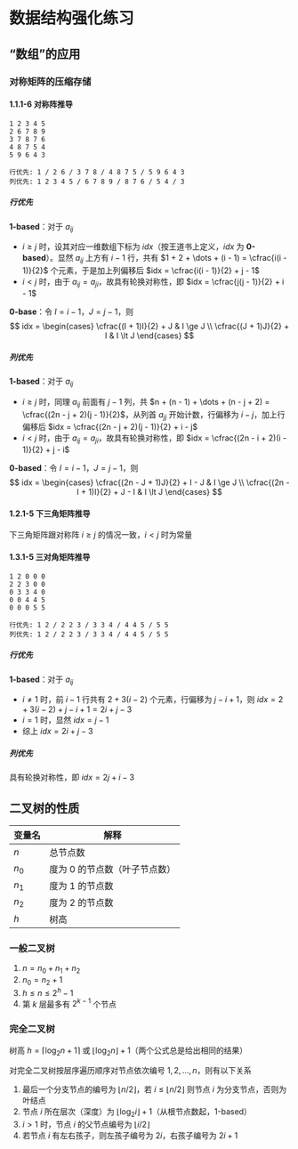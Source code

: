 # **数据结构强化练习**

## “数组”的应用

### 对称矩阵的压缩存储

#### 1.1.1-6 对称阵推导

```shell
1 2 3 4 5
2 6 7 8 9
3 7 8 7 6 
4 8 7 5 4 
5 9 6 4 3

行优先: 1 / 2 6 / 3 7 8 / 4 8 7 5 / 5 9 6 4 3
列优先: 1 2 3 4 5 / 6 7 8 9 / 8 7 6 / 5 4 / 3
```

##### 行优先

**1-based**：对于 $a_{ij}$

* $i \ge j$ 时，设其对应一维数组下标为 $idx$（按王道书上定义，$idx$ 为 **0-based**）。显然 $a_{ij}$ 上方有 $i - 1$ 行，共有 $1 + 2 + \dots + (i - 1) = \cfrac{i(i - 1)}{2}$ 个元素，于是加上列偏移后 $idx = \cfrac{i(i - 1)}{2} + j - 1$
* $i \lt j$ 时，由于 $a_{ij} = a_{ji}$，故具有轮换对称性，即 $idx = \cfrac{j(j - 1)}{2} + i - 1$

**0-base**：令 $I = i - 1$，$J = j - 1$，则
$$
idx = \begin{cases}
\cfrac{(I + 1)I}{2} + J & I \ge J \\ 
\cfrac{(J + 1)J}{2} + I & I \lt J
\end{cases}
$$

##### 列优先

**1-based**：对于 $a_{ij}$

* $i \ge j$ 时，同理 $a_{ij}$ 前面有 $j - 1$ 列，共 $n + (n - 1) + \dots + (n - j + 2) = \cfrac{(2n - j + 2)(j - 1)}{2}$，从列首 $a_{jj}$ 开始计数，行偏移为 $i - j$，加上行偏移后 $idx = \cfrac{(2n - j + 2)(j - 1)}{2} + i - j$
* $i \lt j$ 时，由于 $a_{ij} = a_{ji}$，故具有轮换对称性，即 $idx = \cfrac{(2n - i + 2)(i - 1)}{2} + j - i$

**0-based**：令 $I = i - 1$，$J = j - 1$，则
$$
idx = \begin{cases}
\cfrac{(2n - J + 1)J}{2} + I - J & I \ge J \\ 
\cfrac{(2n - I + 1)I}{2} + J - I & I \lt J
\end{cases}
$$

#### 1.2.1-5 下三角矩阵推导

下三角矩阵跟对称阵 $i \ge j$ 的情况一致，$i \lt j$ 时为常量

#### 1.3.1-5 三对角矩阵推导

```shell
1 2 0 0 0
2 2 3 0 0
0 3 3 4 0
0 0 4 4 5
0 0 0 5 5 

行优先: 1 2 / 2 2 3 / 3 3 4 / 4 4 5 / 5 5
列优先: 1 2 / 2 2 3 / 3 3 4 / 4 4 5 / 5 5
```

##### 行优先

**1-based**：对于 $a_{ij}$

* $i \ne 1$ 时，前 $i - 1$ 行共有 $2 + 3(i - 2)$ 个元素，行偏移为 $j - i + 1$，则 $idx = 2 + 3(i - 2) + j - i + 1 = 2i + j - 3$
* $i = 1$ 时，显然 $idx = j - 1$
* 综上 $idx = 2i + j - 3$

##### 列优先

具有轮换对称性，即 $idx = 2j + i - 3$

## 二叉树的性质

| 变量名 | 解释                        |
| ------ | --------------------------- |
| $n$    | 总节点数                    |
| $n_0$  | 度为 0 的节点数（叶子节点数） |
| $n_1$  | 度为 1 的节点数               |
| $n_2$  | 度为 2 的节点数               |
| $h$    | 树高                        |

### 一般二叉树

1. $n = n_0 + n_1 + n_2$
2. $n_0 = n_2 + 1$
3. $h \le n \le 2^h - 1$
4. 第 $k$ 层最多有 $2^{k - 1}$ 个节点

### 完全二叉树

树高 $h = \lceil \log_2{n + 1} \rceil$ 或 $\lfloor \log_2{n} \rfloor + 1$（两个公式总是给出相同的结果）

对完全二叉树按层序遍历顺序对节点依次编号 $1,2,\dots,n$，则有以下关系

1. 最后一个分支节点的编号为 $\lfloor n/2 \rfloor$，若 $i \le \lfloor n/2 \rfloor$ 则节点 $i$ 为分支节点，否则为叶结点
1. 节点 $i$ 所在层次（深度）为 $\lfloor \log_2{i} \rfloor + 1$（从根节点数起，1-based）
1. $i \gt 1$ 时，节点 $i$ 的父节点编号为 $\lfloor i/2 \rfloor$
1. 若节点 $i$ 有左右孩子，则左孩子编号为 $2i$，右孩子编号为 $2i + 1$



